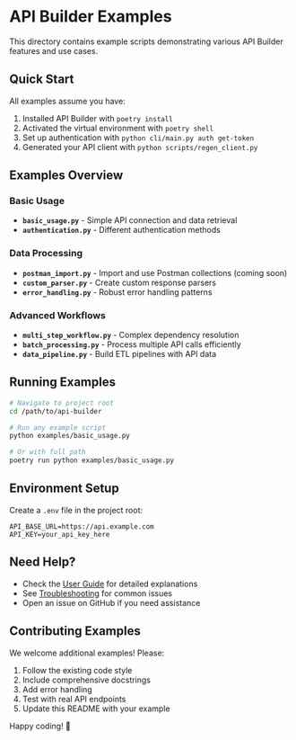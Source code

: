# API Builder Examples

This directory contains example scripts demonstrating various API Builder features and use cases.

## Quick Start

All examples assume you have:
1. Installed API Builder with `poetry install`
2. Activated the virtual environment with `poetry shell` 
3. Set up authentication with `python cli/main.py auth get-token`
4. Generated your API client with `python scripts/regen_client.py`

## Examples Overview

### Basic Usage
- **`basic_usage.py`** - Simple API connection and data retrieval
- **`authentication.py`** - Different authentication methods

### Data Processing  
- **`postman_import.py`** - Import and use Postman collections (coming soon)
- **`custom_parser.py`** - Create custom response parsers
- **`error_handling.py`** - Robust error handling patterns

### Advanced Workflows
- **`multi_step_workflow.py`** - Complex dependency resolution
- **`batch_processing.py`** - Process multiple API calls efficiently
- **`data_pipeline.py`** - Build ETL pipelines with API data

## Running Examples

```bash
# Navigate to project root
cd /path/to/api-builder

# Run any example script
python examples/basic_usage.py

# Or with full path
poetry run python examples/basic_usage.py
```

## Environment Setup

Create a `.env` file in the project root:

```env
API_BASE_URL=https://api.example.com
API_KEY=your_api_key_here
```

## Need Help?

- Check the [User Guide](../docs/USER_GUIDE.md) for detailed explanations
- See [Troubleshooting](../docs/TROUBLESHOOTING.md) for common issues
- Open an issue on GitHub if you need assistance

## Contributing Examples

We welcome additional examples! Please:
1. Follow the existing code style
2. Include comprehensive docstrings
3. Add error handling
4. Test with real API endpoints
5. Update this README with your example

Happy coding! 🚀
